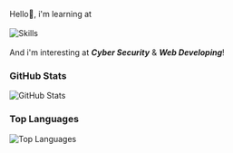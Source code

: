 Hello👋, i'm learning at \
\
<img alt="Skills" src="https://skillicons.dev/icons?i=js,mysql,git,py,linux" />
\
\
And i'm interesting at ***Cyber Security*** & ***Web Developing***!

### GitHub Stats

![GitHub Stats](https://github-readme-stats.vercel.app/api?username=JerryIs-strong&show_icons=true&theme=dracula)

### Top Languages

![Top Languages](https://github-readme-stats.vercel.app/api/top-langs/?username=JerryIs-strong&layout=compact&theme=dracula)
